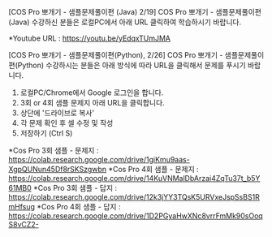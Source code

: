 [COS Pro 뽀개기 - 샘플문제풀이편 (Java) 2/19]
COS Pro 뽀개기 - 샘플문제풀이편(Java) 수강하신 분들은
로컬PC에서 아래 URL 클릭하여 학습하시기 바랍니다.

*Youtube URL : https://youtu.be/yEdqxTUmJMA


[COS Pro 뽀개기 - 샘플문제풀이편(Python), 2/26]
COS Pro 뽀개기 - 샘플문제풀이편(Python) 수강하시는 분들은 아래 방식에 따라 URL을 클릭해서 문제를 푸시기 바랍니다.

1. 로컬PC/Chrome에서 Google 로그인을 합니다.
2. 3회 or 4회 샘플 문제지 아래 URL을 클릭합니다.
3. 상단에 '드라이브로 복사'
4. 각 문제 확인 후 셀 수정 및 작성
5. 저장하기 (Ctrl S)


*Cos Pro 3회 샘플 - 문제지 : https://colab.research.google.com/drive/1giKmu9aas-XgpQUNun45Df8rSKSzgwbn
*Cos Pro 4회 샘플 - 문제지 : https://colab.research.google.com/drive/14KuVNMalDbArzai4ZqTu37t_b5Y61MB0
*Cos Pro 3회 샘플 - 답지 : https://colab.research.google.com/drive/12k3jYY3TQsK5URVxeJspSsBS1RmHfsug
*Cos Pro 4회 샘플 - 답지 : https://colab.research.google.com/drive/1D2PGyaHwXNc8vrrFmMk90sOoqS8vCZ2-
